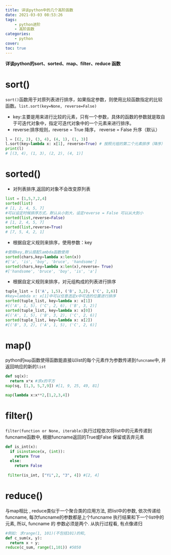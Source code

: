 ```yaml
---
title: 详谈python中的几个高阶函数
date: 2021-03-03 08:53:26
tags:
    - python进阶
    - 高阶函数
categories:
    - python
cover: 
toc: true
---
```


**详谈python的sort、sorted、map、filter、reduce 函数**

# sort()
`sort()`函数用于对原列表进行排序，如果指定参数，则使用比较函数指定的比较函数。`list.sort(key=None, reverse=False)`
- key:主要是用来进行比较的元素，只有一个参数，具体的函数的参数就是取自于可迭代对象中，指定可迭代对象中的一个元素来进行排序。
- reverse:排序规则，reverse = True 降序， reverse = False 升序（默认）
```python
l = [(2, 2), (3, 4), (4, 1), (1, 3)]
l.sort(key=lambda x: x[1], reverse=True) # 按照元祖的第二个元素排序（降序）
print(l)
# [(3, 4), (1, 3), (2, 2), (4, 1)]
```

# sorted()

- 对列表排序,返回的对象不会改变原列表
```python
list = [1,5,7,2,4]
sorted(list)
# [1, 2, 4, 5, 7]
#可以设定时候排序方式，默认从小到大，设定reverse = False 可以从大到小
sorted(list,reverse=False)
# [1, 2, 4, 5, 7]
sorted(list,reverse=True)
# [7, 5, 4, 2, 1]
```

- 根据自定义规则来排序，使用参数：key
```python
#使用key,默认搭配lambda函数使用
sorted(chars,key=lambda x:len(x))
#['a', 'is', 'boy', 'bruce', 'handsome']
sorted(chars,key=lambda x:len(x),reverse= True)
#['handsome', 'bruce', 'boy', 'is', 'a']
```

- 根据自定义规则来排序，对元组构成的列表进行排序
```python
tuple_list = [('A', 1,5), ('B', 3,2), ('C', 2,6)]
#key=lambda x: x[1]中可以任意选定x中可选的位置进行排序
sorted(tuple_list, key=lambda x: x[1]) 
#[('A', 1, 5), ('C', 2, 6), ('B', 3, 2)]
sorted(tuple_list, key=lambda x: x[0])
#[('A', 1, 5), ('B', 3, 2), ('C', 2, 6)]
sorted(tuple_list, key=lambda x: x[2])
#[('B', 3, 2), ('A', 1, 5), ('C', 2, 6)]
```

# map()
python的`map`函数使得函数能直接以list的每个元素作为参数传递到`funcname`中, 并返回响应的新的`list`
```python
def sq(x):
  return x*x #求x的平方
map(sq, [1,3, 5,7,9]) #[1, 9, 25, 49, 81]

map(lambda x:x**2,[1,2,3,4])
```

# filter()
`filter(function or None, iterable)`执行过程依次将list中的元素传递到funcname函数中, 根据funcname返回的True或False 保留或丢弃元素

```python
def is_int(x):
  if isinstance(x, (int)):
    return True
  else:
    return False
 
 filter(is_int, ["Yi",2, "3", 4]) #[2, 4]
```

# reduce()
与map相比 , reduce类似于一个聚合类的应用方法, 把list中的参数, 依次传递给funcname, 每次funcname的参数都是上个funcname 执行结果和下一个list中的元素, 所以, funcname 的 参数必须是两个. 从执行过程看, 有点像递归

```python
#例如: 求range(1, 101)(不包括101)的和,
def c_sum(x, y):
  return x + y;
reduce(c_sum, range(1,101)) #5050
```